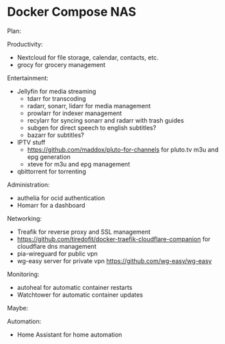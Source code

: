 # Docker Compose NAS

Plan:

Productivity:
- Nextcloud for file storage, calendar, contacts, etc.
- grocy for grocery management

Entertainment:
- Jellyfin for media streaming
  - tdarr for transcoding
  - radarr, sonarr, lidarr for media management
  - prowlarr for indexer management
  - recylarr for syncing sonarr and radarr with trash guides
  - subgen for direct speech to english subtitles?
  - bazarr for subtitles?
- IPTV stuff
  - https://github.com/maddox/pluto-for-channels for pluto.tv m3u and epg generation
  - xteve for m3u and epg management
- qbittorrent for torrenting

Administration:
- authelia for ocid authentication
- Homarr for a dashboard

Networking:
- Treafik for reverse proxy and SSL management
- https://github.com/tiredofit/docker-traefik-cloudflare-companion for cloudflare dns management
- pia-wireguard for public vpn
- wg-easy server for private vpn https://github.com/wg-easy/wg-easy

Monitoring:
- autoheal for automatic container restarts
- Watchtower for automatic container updates

Maybe:

Automation:
- Home Assistant for home automation